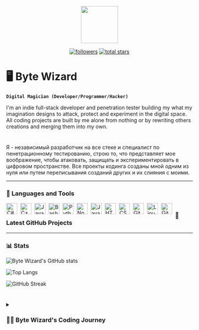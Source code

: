 <div id="header" align="center">
  <img src="https://media.giphy.com/media/VTtANKl0beDFQRLDTh/giphy.gif" width="100"/>
</div>
   <p align="center">
      <a href="https://github.com/BYT3W1Z4RD?tab=followers">
         <img alt="followers" title="Follow My Github" src="https://custom-icon-badges.demolab.com/github/followers/BYT3W1Z4RD?color=236ad3&labelColor=1155ba&style=for-the-badge&logo=person-add&label=Follow&logoColor=white"/></a>
      <a href="https://github.com/BYT3W1Z4RD?tab=repositories&sort=stargazers">
         <img alt="total stars" title="Total GitHub Stars" src="https://custom-icon-badges.demolab.com/github/stars/BYT3W1Z4RD?color=55960c&style=for-the-badge&labelColor=488207&logo=star"/></a>
   </p>

# 🖥️ Byte Wizard

**`Digital Magician (Developer/Programmer/Hacker)`**

I'm an indie full-stack developer and penetration tester building my what my imagination designs to attack, protect and experiment in the digital space. All coding projects are built by me alone from nothing or by rewriting others creations and merging them into my own.
#
Я - независимый разработчик на все стеке и специалист по пенетрационному тестированию, строю то, что представляет мое воображение, чтобы атаковать, защищать и экспериментировать в цифровом пространстве. Все проекты кодинга созданы мной одним из нуля или путем переписывания созданий других и их слияния с моими.

---

### 🧰 Languages and Tools

<img align="left" alt="C#" width="30px" style="padding-right:5px;" src="https://cdn.jsdelivr.net/gh/devicons/devicon/icons/csharp/csharp-original.svg"/>
<img align="left" alt="C++" width="30px" style="padding-right:5px;" src="https://cdn.jsdelivr.net/gh/devicons/devicon/icons/cplusplus/cplusplus-line.svg" />
<img align="left" alt="Java" width="30px" style="padding-right:5px;" src="https://cdn.jsdelivr.net/gh/devicons/devicon/icons/java/java-original.svg"/>
<img align="left" alt="Bash" width="30px" style="padding-right:5px;" src="https://cdn.jsdelivr.net/gh/devicons/devicon/icons/bash/bash-original.svg"/>
<img align="left" alt="Python" width="30px" style="padding-right:5px;" src="https://cdn.jsdelivr.net/gh/devicons/devicon/icons/python/python-plain.svg"/>
<img align="left" alt="NodeJS" width="30px" style="padding-right:5px;" src="https://cdn.jsdelivr.net/gh/devicons/devicon/icons/nodejs/nodejs-original.svg"/>
<img align="left" alt="JavaScript" width="30px" style="padding-right:5px;" src="https://cdn.jsdelivr.net/gh/devicons/devicon/icons/javascript/javascript-plain.svg"/>
<img align="left" alt="HTML" width="30px" style="padding-right:5px;" src="https://cdn.jsdelivr.net/gh/devicons/devicon/icons/html5/html5-plain.svg"/>
<img align="left" alt="CSS" width="30px" style="padding-right:5px;" src="https://cdn.jsdelivr.net/gh/devicons/devicon/icons/css3/css3-plain.svg"/>
<img align="left" alt="Git" width="30px" style="padding-right:5px;" src="https://cdn.jsdelivr.net/gh/devicons/devicon/icons/git/git-original.svg"/>
<img align="left" alt="Linux" width="30px" style="padding-right:5px;" src="https://cdn.jsdelivr.net/gh/devicons/devicon/icons/linux/linux-original.svg"/>
<img align="left" alt="GitHub" width="30px" style="padding-right:5px;" src="https://cdn.jsdelivr.net/gh/devicons/devicon/icons/github/github-original.svg" />

#

### 📁 Latest GitHub Projects

<!-- BEGIN GITHUB-PROJECTS -->

<!-- END GITHUB-PROJECTS -->

---

### 📊 Stats

![Byte Wizard's GitHub stats](https://github-readme-stats.vercel.app/api?username=BYT3W1Z4RD&show_icons=true)

![Top Langs](https://github-readme-stats.vercel.app/api/top-langs/?username=BYT3W1Z4RD)

![GitHub Streak](https://streak-stats.demolab.com?user=BYT3W1Z4RD&border_radius=4.5)

#

<details>
 <summary><h3>👨‍💻 Byte Wizard's Coding Journey</h3></summary>
I started my coding journey as a naive computer science enthusiast while studying in school. I was fascinated by the world of programming and had a burning desire to learn everything I could about it. I dove headfirst into learning scripting languages, programming concepts, Linux systems, and the underlying theories that make it all work. I spent countless hours teaching myself, experimenting with different technologies, and building small projects to test my knowledge. As I progressed in my learning, I set my sights on a bigger goal - to build my own software that would have a positive impact on the world. I was determined to use my newfound skills to make a difference and improve people's lives. However, as I delved deeper into the world of coding, I found myself increasingly drawn to the questionable side of the industry - Hacking and Exploitation. I became obsessed with learning everything there was to know about hacking, from the basics of social engineering to advanced penetration testing    techniques. My desire to excel in this field soon overshadowed my original goal of building software for good. Unfortunately, my curiosity and lack of experience put me in the spotlight of the law for a time. But, I was smart enough to realize the potential consequences of my actions and decided to take a different approach. I knew that my skills and knowledge could be used for good if I pursued them in a legal and ethical manner. So, I decided to focus on learning about Penetration Testing and Malware Development. I honed my skills and eventually built a reputation for my expertise in Post Exploitation and Software Design. With my new-found skills, I got to work on my first big projects that I went on to sell publicly. One of my projects was a private browser that utilised the open-source engine SearX, which I modified to make it as privacy and security-oriented as possible. I also developed a basic remote help tool similar to AnyDesk or TeamViewer, which utilised a modified VNC. However, as I looked back at my journey, I realized that I had always felt selfish in my learning process. I had taught myself over many years of hard work, but I could rarely give back to my community. I think its time I started sharing with the hopes of inspiring others the way I was to pursue knowledge and skills within the ever developing landscape of cyberspace while also trying to educate people on the dangers of abusing such knowledge. Knowledge, is a tool that can be used for good and evil, I plan to provide educational resources whether it be UI design, pentesting, automation or Penetration Testing tools including Post Exploitation Malware. Code is not inherently evil, but how you choose to use it can be. "The law just needs to have one lucky day and your life is over.
#
Я начал свой путь в мире кодирования как наивный энтузиаст компьютерных наук во время учебы в школе. Я был поражен миром программирования и имел сильное желание узнать о нем все, что можно. Я головой окунулся в изучение сценарных языков, концепций программирования, линуксовых систем и основных теорий, которые делают все это работающим. Я потратил бесчисленное количество часов на самообучение, экспериментирование с различными технологиями и создание небольших проектов для проверки своих знаний. Как я продвигался в своем обучении, я ставил перед собой большую цель - создать свое собственное программное обеспечение, которое бы имело положительное влияние на мир. Я был решителен использовать свои новые знания, чтобы изменить что-то и улучшить жизни людей. Однако, как я вглубь погружался в мир кодирования, я все больше и больше притягивался к сомнительной стороне индустрии - Взлом и эксплуатация. Я стал одержим желанием узнать все, что есть знать о хакинге, от основ социального инжиниринга до продвинутых техник пенетрационного тестирования. Мое желание достичь успеха в этой области вскоре превзошло мою изначальную цель создания программного обеспечения для добра. К сожалению, моя любознательность и недостаток опыта поставили меня в центр внимания закона на некоторое время. Но я был достаточно умен, чтобы понять возможные последствия своих действий и решил принять другой подход. Я знал, что мои навыки и знания могут быть использованы для добра, если я буду их преследовать в законном и этическом порядке. Поэтому я решил сосредоточиться на изучении пенетрационного тестирования и разработки вредоносного ПО. Я специализировался в своих навыках и в конечном итоге завоевал репутацию своего эксперта в области постэксплоента и дизайна программного обеспечения. С новыми навыками я начал работать над своими первыми крупными проектами, которые я впоследствии продавал на публику. Одним из моих проектов был приватный браузер, который использовал открытый исходный движок SearX, который я модифицировал, чтобы сделать его как можно более ориентированным на конфиденциальность и безопасность. Я также разработал базовый инструмент удаленной помощи, подобный AnyDesk или TeamViewer, который использовал модифицированный VNC. Однако, когда я оглядывался на свой путь, я понимал, что всегда чувствовал себя жадным в своем обучении. Я учил себя за многие годы тяжелой работы, но редко мог возвращаться к своему сообществу. Я думаю, что пришло время начать делиться с надеждой вдохновить других преследовать знания и навыки в все более развивающемся ландшафте цифрового пространства, параллельно пытаясь образовывать людей о опасностях злоупотребления такими знаниями. Знание - это инструмент, который может использоваться как для добра, так и для зла. Я намерен предоставлять образовательные ресурсы, будь то дизайн пользовательского интерфейса, пентестинг, автоматизация или инструменты для пенетрационного тестирования, включая зловредное ПО. Код не имеет по сути злого, но то, как вы выбираете его использовать, может быть неприемлемым. "Закон должен иметь один удачный день и ваша жизнь закончится."

[website]: https://0bin.ne
[github]: https://github.com/BYT3W1Z4RD
